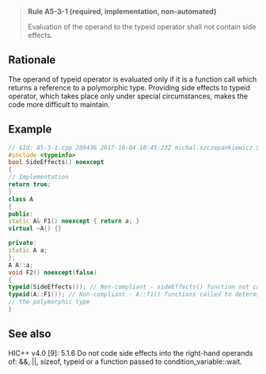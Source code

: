 > **Rule A5-3-1 (required, implementation, non-automated)**
>
> Evaluation of the operand to the typeid operator shall not contain
> side effects.

## Rationale

The operand of typeid operator is evaluated only if it is a function call which returns a
reference to a polymorphic type.
Providing side effects to typeid operator, which takes place only under special
circumstances, makes the code more difficult to maintain.

## Example

```cpp
// $Id: A5-3-1.cpp 289436 2017-10-04 10:45:23Z michal.szczepankiewicz $
#include <typeinfo>
bool SideEffects() noexcept
{
// Implementation
return true;
}
class A
{
public:
static A& F1() noexcept { return a; }
virtual ~A() {}

private:
static A a;
};
A A::a;
void F2() noexcept(false)
{
typeid(SideEffects()); // Non-compliant - sideEffects() function not called
typeid(A::F1()); // Non-compliant - A::f1() functions called to determine
// the polymorphic type
}

```

## See also

HIC++ v4.0 [9]: 5.1.6 Do not code side effects into the right-hand operands of:
&&, ||, sizeof, typeid or a function passed to condition_variable::wait.
